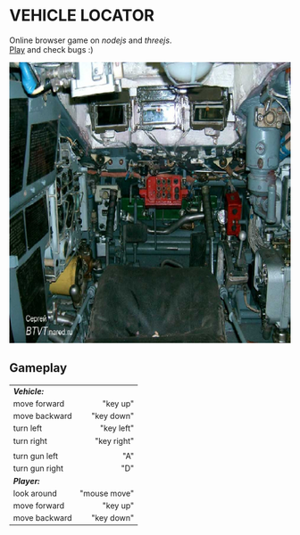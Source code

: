
# VEHICLE LOCATOR 

Online browser game on *nodejs* and *threejs*.  
[Play](http://js.otrisovano.ru/tests/180316Locator/01) and check bugs :)


![pic](https://raw.githubusercontent.com/fire888/locator/master/jsScene/back.jpg)

Gameplay
------------ 
||| 
| -------------------- | ------------------:|
| **_Vehicle:_**       |                    |
| move forward         | "key up"           |
| move backward        | "key down"         |
| turn left            | "key left"         |
| turn right           | "key right"        |
| 	                   |                    |
|turn gun left         | "A"                |  
|turn gun right        | "D"                |  
| **_Player:_**        |                    |
|look around           | "mouse move"       |  
|move forward          | "key up"           |
|move backward         | "key down"         |
